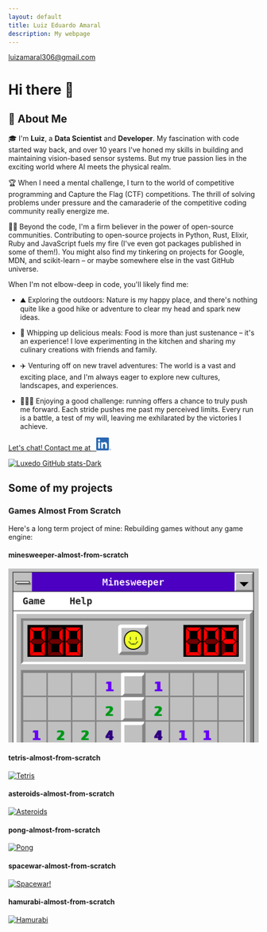 ```yaml
---
layout: default
title: Luiz Eduardo Amaral
description: My webpage
---
```

[luizamaral306@gmail.com](luizamaral306@gmail.com)

# Hi there 👋

## 🚀 About Me

🎓 I'm **Luiz**, a **Data Scientist** and **Developer**. My fascination with code started way back, and over 10 years I've honed my skills in building and maintaining vision-based sensor systems. But my true passion lies in the exciting world where AI meets the physical realm.

🏆 When I need a mental challenge, I turn to the world of competitive programming and Capture the Flag (CTF) competitions. The thrill of solving problems under pressure and the camaraderie of the competitive coding community really energize me.

👨‍💻 Beyond the code, I'm a firm believer in the power of open-source communities. Contributing to open-source projects in Python, Rust, Elixir, Ruby and JavaScript fuels my fire (I've even got packages published in some of them!). You might also find my tinkering on projects for Google, MDN, and scikit-learn – or maybe somewhere else in the vast GitHub universe.

When I'm not elbow-deep in code, you'll likely find me:

* ⛰️ Exploring the outdoors: Nature is my happy place, and there's nothing quite like a good hike or adventure to clear my head and spark new ideas.

* 🍔 Whipping up delicious meals: Food is more than just sustenance – it's an experience! I love experimenting in the kitchen and sharing my culinary creations with friends and family.

* ✈️ Venturing off on new travel adventures: The world is a vast and exciting place, and I'm always eager to explore new cultures, landscapes, and experiences.

* 🏃🏻‍♂️ Enjoying a good challenge: running offers a chance to truly push me forward. Each stride pushes me past my perceived limits. Every run is a battle, a test of my will, leaving me exhilarated by the victories I achieve.

<a href="https://www.linkedin.com/in/luiz-nishino-amaral/" target="blank">Let's chat! Contact me at &nbsp; <img src="assets/img/LI-In-Bug.png"  width="30"></img></a>


[![Luxedo GitHub stats-Dark](https://github-readme-stats.vercel.app/api?username=luxedo&show_icons=true&theme=shadow_green#gh-dark-mode-only)](https://github.com/anuraghazra/github-readme-stats#gh-dark-mode-only)


## Some of my projects
### Games Almost From Scratch
Here's a long term project of mine: Rebuilding games without any game engine:

#### minesweeper-almost-from-scratch
[![Minesweeper](https://github.com/luxedo/minesweeper-almost-from-scratch/blob/master/public/assets/images/opengraph.png?raw=true)](https://luxedo.github.io/minesweeper-almost-from-scratch/)

#### tetris-almost-from-scratch
[![Tetris](https://github.com/luxedo/tetris-almost-from-scratch/blob/master/public/assets/images/opengraph.png?raw=true)](https://tetris-almost-from-scratch.firebaseapp.com/)

#### asteroids-almost-from-scratch
[![Asteroids](https://github.com/luxedo/asteroids-almost-from-scratch/blob/master/docs/assets/opengraph.png?raw=true)](https://asteroids-almost-from-scratch.herokuapp.com/)

#### pong-almost-from-scratch
[![Pong](https://github.com/luxedo/pong-almost-from-scratch/blob/master/assets/opengraph.png?raw=true)](https://luxedo.github.io/pong-almost-from-scratch/)

#### spacewar-almost-from-scratch
[![Spacewar!](https://github.com/luxedo/spacewar-almost-from-scratch/blob/master/assets/opengraph.png?raw=true)](https://luxedo.github.io/spacewar-almost-from-scratch/)

#### hamurabi-almost-from-scratch
[![Hamurabi](https://github.com/luxedo/hamurabi-almost-from-scratch/blob/master/assets/opengraph.png?raw=true)](https://luxedo.github.io/hamurabi-almost-from-scratch/)
